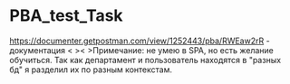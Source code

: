 # PBA_test_Task
https://documenter.getpostman.com/view/1252443/pba/RWEaw2rR - документация
< >< >Примечание: не умею в SPA, но есть желание обучиться. 
Так как департамент и пользователь находятся в "разных бд" я разделил их по разным контекстам.
